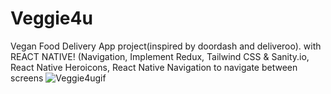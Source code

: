 # Veggie4u
Vegan Food Delivery App project(inspired by doordash and deliveroo). with REACT NATIVE! (Navigation, Implement Redux, Tailwind CSS &amp; Sanity.io, React Native Heroicons, React Native Navigation to navigate between screens
![Veggie4ugif](https://github.com/meech24/Veggie4u/assets/36427460/1ea9f27f-9a0d-487e-8c05-4abf2a07ff88)
